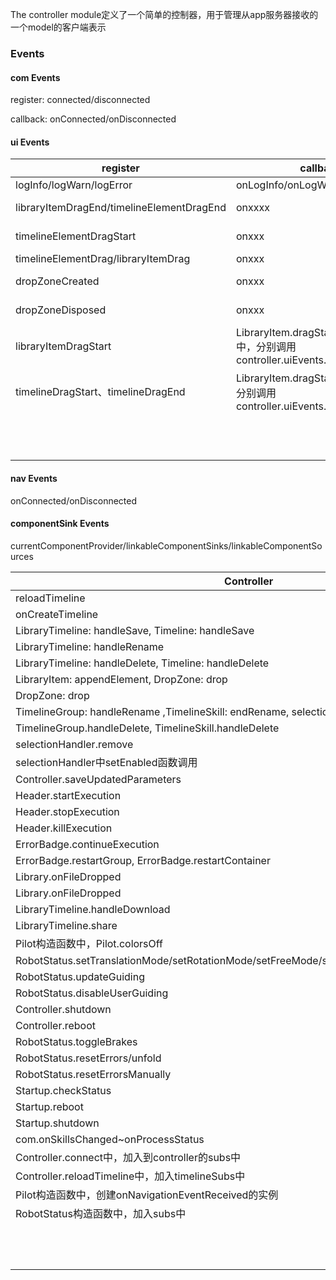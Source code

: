 The controller module定义了一个简单的控制器，用于管理从app服务器接收的一个model的客户端表示

### Events

#### com Events

register: connected/disconnected

callback: onConnected/onDisconnected

#### ui Events

| register                                  | callback                                                     | callback by                  |
| ----------------------------------------- | ------------------------------------------------------------ | ---------------------------- |
| logInfo/logWarn/logError                  | onLogInfo/onLogWarn/onLogError                               | (120) RobotStatus            |
| libraryItemDragEnd/timelineElementDragEnd | onxxxx                                                       | Timeline: onDragEnd          |
| timelineElementDragStart                  | onxxx                                                        | TImeline: onDragSart         |
| timelineElementDrag/libraryItemDrag       | onxxx                                                        |                              |
| dropZoneCreated                           | onxxx                                                        | TImeline: registerDropZone   |
| dropZoneDisposed                          | onxxx                                                        | TImeline: unregisterDropZone |
| libraryItemDragStart                      | LibraryItem.dragStart/drag/dragEnd中，分别调用controller.uiEvents.notifyxxx |                              |
| timelineDragStart、timelineDragEnd        | LibraryItem.dragStart/dragEnd中，分别调用controller.uiEvents.notifyxxx |                              |
|                                           |                                                              |                              |
|                                           |                                                              |                              |
|                                           |                                                              |                              |
|                                           |                                                              |                              |
|                                           |                                                              |                              |
|                                           |                                                              |                              |
|                                           |                                                              |                              |
|                                           |                                                              |                              |
|                                           |                                                              |                              |
|                                           |                                                              |                              |
|                                           |                                                              |                              |
|                                           |                                                              |                              |



#### nav Events

onConnected/onDisconnected

#### componentSink Events

currentComponentProvider/linkableComponentSinks/linkableComponentSources





| Controller                                                   | com                                                          |
| ------------------------------------------------------------ | ------------------------------------------------------------ |
| reloadTimeline                                               | onTimelineChanged                                            |
| onCreateTimeline                                             | createTimeline                                               |
| LibraryTimeline: handleSave, Timeline: handleSave            | copyTimeline                                                 |
| LibraryTimeline: handleRename                                | renameTimeline                                               |
| LibraryTimeline: handleDelete, Timeline: handleDelete        | deleteTimeline                                               |
| LibraryItem: appendElement, DropZone: drop                   | insertElement                                                |
| DropZone: drop                                               | moveElement                                                  |
| TimelineGroup: handleRename ,TimelineSkill: endRename, selectionHandler.rename | renameElement                                                |
| TimelineGroup.handleDelete, TimelineSkill.handleDelete       | deleteElement                                                |
| selectionHandler.remove                                      | deleteElements                                               |
| selectionHandler中setEnabled函数调用                         | setElementsEnabled                                           |
| Controller.saveUpdatedParameters                             | saveParameters                                               |
| Header.startExecution                                        | startExecution                                               |
| Header.stopExecution                                         | stopExecution                                                |
| Header.killExecution                                         | killExecution                                                |
| ErrorBadge.continueExecution                                 | continueExecution                                            |
| ErrorBadge.restartGroup, ErrorBadge.restartContainer         | restartExecution                                             |
| Library.onFileDropped                                        | installArchive                                               |
| Library.onFileDropped                                        | synchronizeBundles                                           |
| LibraryTimeline.handleDownload                               | exportTimeline                                               |
| LibraryTimeline.share                                        | shareTimeline                                                |
| Pilot构造函数中，Pilot.colorsOff                             | setPilotColors                                               |
| RobotStatus.setTranslationMode/setRotationMode/setFreeMode/setUserMode/disableUserGuiding | setGuidingMode                                               |
| RobotStatus.updateGuiding                                    | setGuidingConfiguration                                      |
| RobotStatus.disableUserGuiding                               | deleteGuidingConfiguration                                   |
| Controller.shutdown                                          | shutdown                                                     |
| Controller.reboot                                            | reboot                                                       |
| RobotStatus.toggleBrakes                                     | openBrakes/closeBrakes                                       |
| RobotStatus.resetErrors/unfold                               | resetErrors                                                  |
| RobotStatus.resetErrorsManually                              | resetErrorsManually                                          |
| Startup.checkStatus                                          | getIsStartupRunning                                          |
| Startup.reboot                                               | rebootStartup                                                |
| Startup.shutdown                                             | shutdownStartup                                              |
| com.onSkillsChanged~onProcessStatus                          | createWS                                                     |
| Controller.connect中，加入到controller的subs中               | onSkillsChanged/onGroupsChanged/onTimelinesChanged/onExecutionChanged |
| Controller.reloadTimeline中，加入timelineSubs中              | onTimelineChanged                                            |
| Pilot构造函数中，创建onNavigationEventReceived的实例         | onNavigationEventReceived                                    |
| RobotStatus构造函数中，加入subs中                            | onNavigationModeChanged                                      |
|                                                              | onNavigationModeChanged/onRobotStatusReceived/onGuidingConfigurationChanged/onSystemStatusReceived/onGuidingModeChanged |
|                                                              |                                                              |
|                                                              |                                                              |
|                                                              |                                                              |
|                                                              |                                                              |
|                                                              |                                                              |
|                                                              |                                                              |
|                                                              |                                                              |
|                                                              |                                                              |

